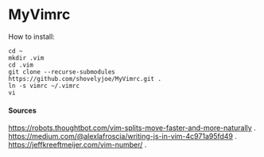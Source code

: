 # MyVimrc

How to install:

```
cd ~
mkdir .vim
cd .vim
git clone --recurse-submodules https://github.com/shovelyjoe/MyVimrc.git .
ln -s vimrc ~/.vimrc
vi

```


#### Sources
https://robots.thoughtbot.com/vim-splits-move-faster-and-more-naturally . 
https://medium.com/@alexlafroscia/writing-js-in-vim-4c971a95fd49 . 
https://jeffkreeftmeijer.com/vim-number/ . 

